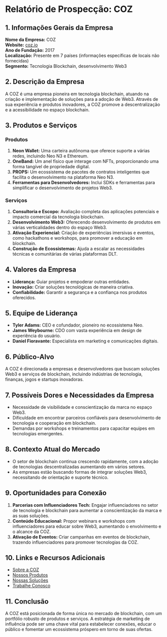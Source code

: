 # Relatório de Prospecção: COZ

## 1. Informações Gerais da Empresa
**Nome da Empresa:** COZ  
**Website:** [coz.io](https://legacy.coz.io)  
**Ano de Fundação:** 2017  
**Localização:** Presente em 7 países (informações específicas de locais não fornecidas)  
**Segmento:** Tecnologia Blockchain, desenvolvimento Web3  

## 2. Descrição da Empresa
A COZ é uma empresa pioneira em tecnologia blockchain, atuando na criação e implementação de soluções para a adoção de Web3. Através de sua experiência e produtos inovadores, a COZ promove a descentralização e a acessibilidade no espaço blockchain.

## 3. Produtos e Serviços
### Produtos
1. **Neon Wallet:** Uma carteira autônoma que oferece suporte a várias redes, incluindo Neo N3 e Ethereum.
2. **OneBand:** Um anel físico que interage com NFTs, proporcionando uma forma tangível de propriedade digital.
3. **PROPS:** Um ecossistema de pacotes de contratos inteligentes que facilita o desenvolvimento na plataforma Neo N3.
4. **Ferramentas para Desenvolvedores:** Inclui SDKs e ferramentas para simplificar o desenvolvimento de projetos Web3.

### Serviços
1. **Consultoria e Escopo:** Avaliação completa das aplicações potenciais e impacto comercial da tecnologia blockchain.
2. **Desenvolvimento Web3:** Oferecendo desenvolvimento de produtos em várias verticalidades dentro do espaço Web3.
3. **Ativação Experiencial:** Criação de experiências imersivas e eventos, como hackathons e workshops, para promover a educação em blockchain.
4. **Construção de Ecossistemas:** Ajuda a escalar as necessidades técnicas e comunitárias de várias plataformas DLT.

## 4. Valores da Empresa
- **Liderança:** Guiar projetos e empoderar outras entidades.
- **Inovação:** Criar soluções tecnológicas de maneira criativa.
- **Confiabilidade:** Garantir a segurança e a confiança nos produtos oferecidos.

## 5. Equipe de Liderança
- **Tyler Adams:** CEO e cofundador, pioneiro no ecossistema Neo.
- **James Weybourne:** CDO com vasta experiência em design de experiência do usuário.
- **Daniel Fioravante:** Especialista em marketing e comunicações digitais.

## 6. Público-Alvo
A COZ é direcionada a empresas e desenvolvedores que buscam soluções Web3 e serviços de blockchain, incluindo indústrias de tecnologia, finanças, jogos e startups inovadoras.

## 7. Possíveis Dores e Necessidades da Empresa
- Necessidade de visibilidade e conscientização da marca no espaço Web3.
- Dificuldade em encontrar parceiros confiáveis para desenvolvimento de tecnologia e cooperação em blockchain.
- Demandas por workshops e treinamentos para capacitar equipes em tecnologias emergentes.

## 8. Contexto Atual do Mercado
- O setor de blockchain continua crescendo rapidamente, com a adoção de tecnologias descentralizadas aumentando em vários setores.
- As empresas estão buscando formas de integrar soluções Web3, necessitando de orientação e suporte técnico.

## 9. Oportunidades para Conexão
1. **Parcerias com Influenciadores Tech:** Engajar influenciadores no setor de tecnologia e blockchain para aumentar a conscientização da marca e as suas soluções.
2. **Conteúdo Educacional:** Propor webinars e workshops com influenciadores para educar sobre Web3, aumentando o envolvimento e o alcance da COZ.
3. **Ativação de Eventos:** Criar campanhas em eventos de blockchain, trazendo influenciadores para promover tecnologias da COZ.

## 10. Links e Recursos Adicionais
- [Sobre a COZ](https://legacy.coz.io/about-us)
- [Nossos Produtos](https://legacy.coz.io/products)
- [Nossas Soluções](https://legacy.coz.io/services)
- [Trabalhe Conosco](https://legacy.coz.io/working-with-us)

## 11. Conclusão
A COZ está posicionada de forma única no mercado de blockchain, com um portfólio robusto de produtos e serviços. A estratégia de marketing de influência pode ser uma chave vital para estabelecer conexões, educar o público e fomentar um ecossistema próspero em torno de suas ofertas.